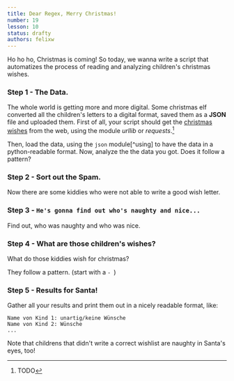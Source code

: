 ```yaml
---
title: Dear Regex, Merry Christmas!
number: 19
lesson: 10
status: drafty
authors: felixw
---
```


Ho ho ho, Christmas is coming! So today, we wanna write a script that automatizes the process of reading and analyzing children's christmas wishes.

### Step 1 - The Data.

The whole world is getting more and more digital. Some christmas elf converted all the children's letters to a digital format, saved them as a __JSON__ file and uploaded them.
First of all, your script should get the [christmas wishes](../misc/christmas.json) from the web, using the module _urllib_ or _requests_.[^urllib]

[^urllib]:
    TODO

Then, load the data, using the `json` module[^using] to have the data in a python-readable format. Now, analyze the the data you got. Does it follow a pattern?

### Step 2 - Sort out the Spam.

Now there are some kiddies who were not able to write a good wish letter.


### Step 3 - `He's gonna find out who's naughty and nice...`

Find out, who was naughty and who was nice.

### Step 4 - What are those children's wishes?

What do those kiddies wish for christmas?

They follow a pattern. (start with a `- `)

### Step 5 - Results for Santa!

Gather all your results and print them out in a nicely readable format, like:

```
Name von Kind 1: unartig/keine Wünsche
Name von Kind 2: Wünsche
...
```

Note that childrens that didn't write a correct wishlist are naughty in Santa's eyes, too!
